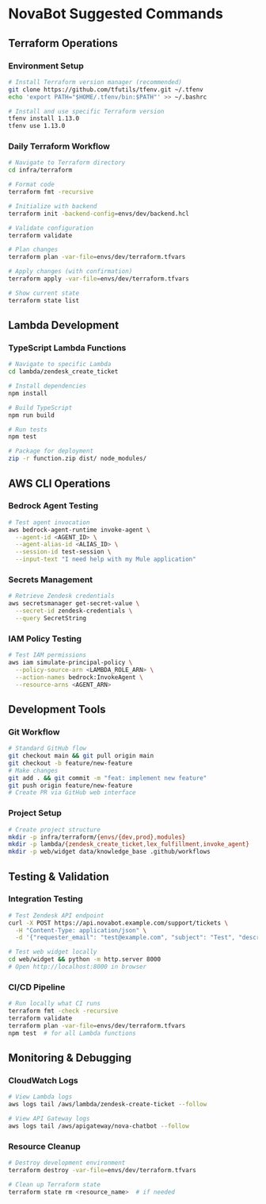 # NovaBot Suggested Commands

## Terraform Operations

### Environment Setup
```bash
# Install Terraform version manager (recommended)
git clone https://github.com/tfutils/tfenv.git ~/.tfenv
echo 'export PATH="$HOME/.tfenv/bin:$PATH"' >> ~/.bashrc

# Install and use specific Terraform version
tfenv install 1.13.0
tfenv use 1.13.0
```

### Daily Terraform Workflow
```bash
# Navigate to Terraform directory
cd infra/terraform

# Format code
terraform fmt -recursive

# Initialize with backend
terraform init -backend-config=envs/dev/backend.hcl

# Validate configuration
terraform validate

# Plan changes
terraform plan -var-file=envs/dev/terraform.tfvars

# Apply changes (with confirmation)
terraform apply -var-file=envs/dev/terraform.tfvars

# Show current state
terraform state list
```

## Lambda Development

### TypeScript Lambda Functions
```bash
# Navigate to specific Lambda
cd lambda/zendesk_create_ticket

# Install dependencies
npm install

# Build TypeScript
npm run build

# Run tests
npm test

# Package for deployment
zip -r function.zip dist/ node_modules/
```

## AWS CLI Operations

### Bedrock Agent Testing
```bash
# Test agent invocation
aws bedrock-agent-runtime invoke-agent \
  --agent-id <AGENT_ID> \
  --agent-alias-id <ALIAS_ID> \
  --session-id test-session \
  --input-text "I need help with my Mule application"
```

### Secrets Management
```bash
# Retrieve Zendesk credentials
aws secretsmanager get-secret-value \
  --secret-id zendesk-credentials \
  --query SecretString
```

### IAM Policy Testing
```bash
# Test IAM permissions
aws iam simulate-principal-policy \
  --policy-source-arn <LAMBDA_ROLE_ARN> \
  --action-names bedrock:InvokeAgent \
  --resource-arns <AGENT_ARN>
```

## Development Tools

### Git Workflow
```bash
# Standard GitHub flow
git checkout main && git pull origin main
git checkout -b feature/new-feature
# Make changes
git add . && git commit -m "feat: implement new feature"
git push origin feature/new-feature
# Create PR via GitHub web interface
```

### Project Setup
```bash
# Create project structure
mkdir -p infra/terraform/{envs/{dev,prod},modules}
mkdir -p lambda/{zendesk_create_ticket,lex_fulfillment,invoke_agent}
mkdir -p web/widget data/knowledge_base .github/workflows
```

## Testing & Validation

### Integration Testing
```bash
# Test Zendesk API endpoint
curl -X POST https://api.novabot.example.com/support/tickets \
  -H "Content-Type: application/json" \
  -d '{"requester_email": "test@example.com", "subject": "Test", "description": "Test ticket"}'

# Test web widget locally
cd web/widget && python -m http.server 8000
# Open http://localhost:8000 in browser
```

### CI/CD Pipeline
```bash
# Run locally what CI runs
terraform fmt -check -recursive
terraform validate
terraform plan -var-file=envs/dev/terraform.tfvars
npm test  # for all Lambda functions
```

## Monitoring & Debugging

### CloudWatch Logs
```bash
# View Lambda logs
aws logs tail /aws/lambda/zendesk-create-ticket --follow

# View API Gateway logs  
aws logs tail /aws/apigateway/nova-chatbot --follow
```

### Resource Cleanup
```bash
# Destroy development environment
terraform destroy -var-file=envs/dev/terraform.tfvars

# Clean up Terraform state
terraform state rm <resource_name>  # if needed
```